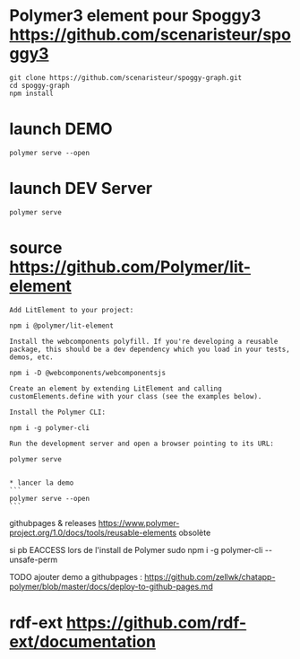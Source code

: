# Polymer3 element pour Spoggy3 https://github.com/scenaristeur/spoggy3
```
git clone https://github.com/scenaristeur/spoggy-graph.git
cd spoggy-graph
npm install

```

# launch DEMO
```
polymer serve --open
```

# launch DEV Server
```
polymer serve
```





# source https://github.com/Polymer/lit-element




    Add LitElement to your project:

    npm i @polymer/lit-element

    Install the webcomponents polyfill. If you're developing a reusable package, this should be a dev dependency which you load in your tests, demos, etc.

    npm i -D @webcomponents/webcomponentsjs

    Create an element by extending LitElement and calling customElements.define with your class (see the examples below).

    Install the Polymer CLI:

    npm i -g polymer-cli

    Run the development server and open a browser pointing to its URL:

    polymer serve


    * lancer la demo
    ```
    polymer serve --open
    ```


githubpages & releases https://www.polymer-project.org/1.0/docs/tools/reusable-elements obsolète

si pb EACCESS lors de l'install de Polymer
sudo npm i -g polymer-cli --unsafe-perm

TODO ajouter demo a githubpages : https://github.com/zellwk/chatapp-polymer/blob/master/docs/deploy-to-github-pages.md

# rdf-ext https://github.com/rdf-ext/documentation
